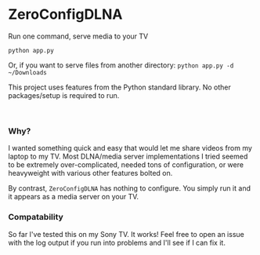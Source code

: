 # ZeroConfigDLNA
Run one command, serve media to your TV

`python app.py`  

Or, if you want to serve files from another directory: `python app.py -d ~/Downloads`  

This project uses features from the Python standard library. No other packages/setup is required to run.  


&nbsp;


### Why?
I wanted something quick and easy that would let me share videos from my laptop to my TV. Most DLNA/media server implementations I tried seemed to be extremely over-complicated, needed tons of configuration, or were heavyweight with various other features bolted on.  

By contrast, `ZeroConfigDLNA` has nothing to configure. You simply run it and it appears as a media server on your TV.  


### Compatability
So far I've tested this on my Sony TV. It works! Feel free to open an issue with the log output if you run into problems and I'll see if I can fix it. 